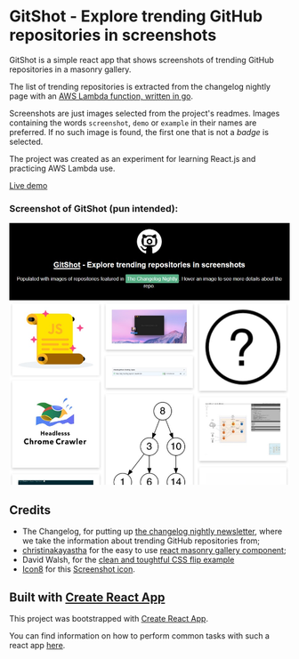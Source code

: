 # GitShot - Explore trending GitHub repositories in screenshots

GitShot is a simple react app that shows screenshots of trending GitHub repositories in a masonry gallery.

The list of trending repositories is extracted from the changelog nightly page with an [AWS Lambda function, written in go](https://github.com/quasoft/changelog-nightly-parser).

Screenshots are just images selected from the project's readmes. Images containing the words `screenshot`, `demo` or `example` in their names are preferred. If no such image is found, the first one that is not a *badge* is selected.

The project was created as an experiment for learning React.js and practicing AWS Lambda use.

[Live demo](https://quasoft.github.io/gitshot/)

### Screenshot of GitShot (pun intended):

![Screenshot of GitShot](docs/gitshot-screenshot.jpg)

## Credits
- The Changelog, for putting up [the changelog nightly newsletter](https://changelog.com/nightly), where we take the information about trending GitHub repositories from;
- [christinakayastha](https://github.com/christinakayastha) for the easy to use [react masonry gallery component](https://github.com/christinakayastha/react-image-masonry);
- David Walsh, for the [clean and toughtful CSS flip example](https://davidwalsh.name/css-flip)
- [Icon8](https://icons8.com/) for this [Screenshot icon](https://www.iconfinder.com/icons/2639913/screenshot_icon#size=256).

## Built with [Create React App](https://github.com/facebookincubator/create-react-app)
This project was bootstrapped with [Create React App](https://github.com/facebookincubator/create-react-app).

You can find information on how to perform common tasks with such a react app [here](https://github.com/facebookincubator/create-react-app/blob/master/packages/react-scripts/template/README.md).

